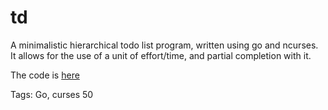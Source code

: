 # td

A minimalistic hierarchical todo list program,
written using go and ncurses.
It allows for the use of a unit of effort/time,
and partial completion with it.

The code is [here](https://github.com/hhhhhhhhhn/td)

Tags: Go, curses
50
